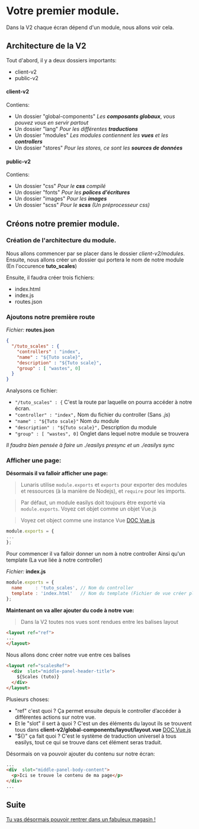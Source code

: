 # Votre premier module.

Dans la V2 chaque écran dépend d'un module, nous allons voir cela.

## Architecture de la V2

Tout d'abord, il y a deux dossiers importants:
* client-v2
* public-v2

#### client-v2

Contiens:
* Un dossier "global-components" *Les* ***composants globaux***, *vous pouvez vous en servir partout*
* Un dossier "lang" *Pour les différentes* ***traductions***
* Un dossier "modules" *Les modules contiennent les* ***vues*** *et les* ***controllers***
* Un dossier "stores" *Pour les stores, ce sont les* ***sources de données***

#### public-v2

Contiens: 
* Un dossier "css" *Pour le* ***css*** *compilé*
* Un dossier "fonts" *Pour les* ***polices d'écritures***
* Un dossier "images" *Pour les* ***images***
* Un dossier "scss" *Pour le* ***scss*** *(Un préprocesseur css)*
 
## Créons notre premier module.

### Création de l'architecture du module.

Nous allons commencer par se placer dans le dossier *client-v2/modules*. Ensuite, nous allons créer un dossier qui portera le nom de notre module (En l'occurence **tuto_scales**)

Ensuite, il faudra créer trois fichiers:

* index.html
* index.js
* routes.json

### Ajoutons notre première route

*Fichier:* **routes.json**
```json
{
  "/tuto_scales" : {
    "controllers" : "index",
    "name" : "${Tuto scale}",
    "description" : "${Tuto scale}",
    "group" : [ "wastes", 0]
  }
}
```
Analysons ce fichier: 


* `"/tuto_scales" : {`
  C'est la route par laquelle on pourra accéder à notre écran. 
* `"controller" : "index",` 
  Nom du fichier du controller (Sans *.js*)
* `"name" : "${Tuto scale}"`
  Nom du module
* `"description" : "${Tuto scale}",`
  Description du module
* `"group" : [ "wastes", 0]`
  Onglet dans lequel notre module se trouvera

*Il faudra bien pensée à faire un ./easilys presync et un ./easilys sync*

### Afficher une page: 

**Désormais il va falloir afficher une page:**

> Lunaris utilise `module.exports` et `exports` pour exporter des modules et ressources (à la manière de Nodejs), et `require` pour les imports.

> Par défaut, un module easilys doit toujours être exporté via `module.exports`.
> Voyez cet objet comme un objet Vue.js

> Voyez cet object comme une instance Vue [DOC Vue.js](https://vuejs.org/v2/guide/instance.html)

```js
module.exports = {
...
};
```

Pour commencer il va falloir donner un nom à notre controller
Ainsi qu'un template (La vue liée à notre controller)

*Fichier:* **index.js** 
```js
module.exports = {
  name     : 'tuto_scales', // Nom du controller
  template : 'index.html'   // Nom du template (Fichier de vue créer plus tôt)
};
```

**Maintenant on va aller ajouter du code à notre vue:**

> Dans la V2 toutes nos vues sont rendues entre les balises layout

```html
<layout ref="ref">
...
</layout>
```

Nous allons donc créer notre vue entre ces balises
```html
<layout ref="scalesRef">
  <div  slot="middle-panel-header-title">
    ${Scales (tuto)}
  </div>
</layout>
```

Plusieurs choses:
* "ref" c'est quoi ?
  Ça permet ensuite depuis le controller d’accéder à différentes actions sur notre vue.
* Et le "slot" il sert à quoi ?
  C'est un des éléments du layout ils se trouvent tous dans **client-v2/global-components/layout/layout.vue**
  [DOC Vue.js](https://vuejs.org/v2/guide/components-slots.html#ad)
* "${}" ça fait quoi ?
  C'est le système de traduction universel à tous easilys, tout ce qui se trouve dans cet élément seras traduit.


Désormais on va pouvoir ajouter du contenu sur notre écran:

```html
...
<div  slot="middle-panel-body-content">
  <p>Ici se trouve le contenu de ma page</p>
</div>
...
```
## Suite

[Tu vas désormais pouvoir rentrer dans un fabuleux magasin !](part3.md)
